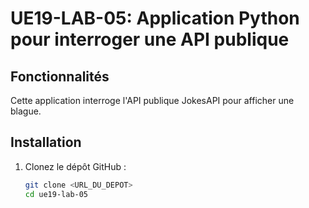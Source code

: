 # UE19-LAB-05: Application Python pour interroger une API publique

## Fonctionnalités
Cette application interroge l'API publique JokesAPI pour afficher une blague.

## Installation
1. Clonez le dépôt GitHub :
   ```bash
   git clone <URL_DU_DEPOT>
   cd ue19-lab-05
